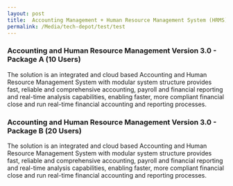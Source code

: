 ```yaml
---
layout: post
title:  Accounting Management + Human Resource Management System (HRMS)
permalink: /Media/tech-depot/test/test
---
```

<h3>Accounting and Human Resource Management Version 3.0 - Package A (10 Users)</h3>
<p>The solution is an integrated and cloud based Accounting and Human Resource Management System with modular system structure provides fast, reliable and comprehensive accounting, payroll and financial reporting and real-time analysis capabilities, enabling faster, more compliant financial close and run real-time financial accounting and reporting processes.</p>

<h3>Accounting and Human Resource Management Version 3.0 - Package B (20 Users)</h3>
<p>The solution is an integrated and cloud based Accounting and Human Resource Management System with modular system structure provides fast, reliable and comprehensive accounting, payroll and financial reporting and real-time analysis capabilities, enabling faster, more compliant financial close and run real-time financial accounting and reporting processes.</p>
